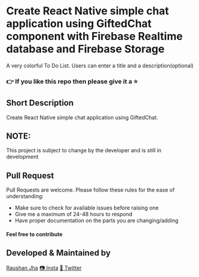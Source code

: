 ﻿# Create React Native simple chat application using GiftedChat component with Firebase Realtime database and Firebase Storage



A very colorful To Do List. Users can enter a title and a description(optional) 
### 👉 If you like this repo then please give it a ⭐️

## Short Description
Create React Native simple chat application using GiftedChat.
 
     
## NOTE:
This project is subject to change by the developer and is still in development

## Pull Request

Pull Requests are welcome. Please follow these rules for the ease of understanding:
* Make sure to check for available issues before raising one
* Give me a maximum of 24-48 hours to respond
* Have proper documentation on the parts you are changing/adding

#### Feel free to contribute

## Developed & Maintained by
[Raushan Jha](https://github.com/raushankrjha) 
[📷 Insta](https://www.instagram.com/dev_raushanjha/)
[🐤 Twitter](https://twitter.com/dev_raushanjha) 

